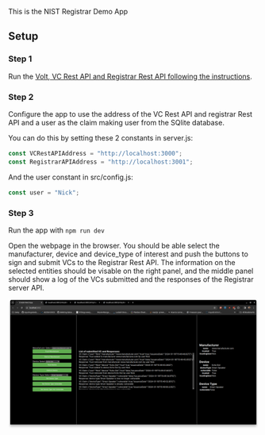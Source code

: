 This is the NIST Registrar Demo App 

## Setup

### Step 1
Run the [Volt, VC Rest API and Registrar Rest API following the instructions](https://github.com/nqminds/nist-brski/blob/main/packages/nist_registrar_server/README.md).

### Step 2
Configure the app to use the address of the VC Rest API and registrar Rest API and a user as the claim making user from the SQlite database. 

You can do this by setting these 2 constants in server.js:
```js
const VCRestAPIAddress = "http://localhost:3000";
const RegistrarAPIAddress = "http://localhost:3001";
```

And the user constant in src/config.js:
```js
const user = "Nick";
```

### Step 3
Run the app with `npm run dev`

Open the webpage in the browser. You should be able select the manufacturer, device and device_type of interest and push the buttons to sign and submit VCs to the Registrar Rest API. The information on the selected entities should be visable on the right panel, and the middle panel should show a log of the VCs submitted and the responses of the Registrar server API.

![Alt text](app-screenshot.png)